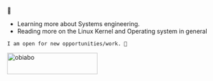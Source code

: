 
🍌
- Learning more about Systems engineering.
- Reading more on the Linux Kernel and Operating system in general 


``` I am open for new opportunities/work. 💼 ```

<p><a href="https://www.buymeacoffee.com/obiabo"> <img align="left" src="https://cdn.buymeacoffee.com/buttons/v2/default-yellow.png" height="50" width="210" alt="obiabo" /></a></p><br><br>


